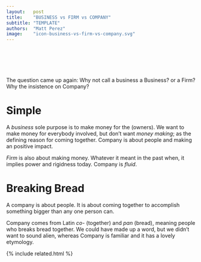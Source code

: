 ```yaml
---
layout:   post
title:    "BUSINESS vs FIRM vs COMPANY"
subtitle: "TEMPLATE"
authors:  "Matt Perez"
image:    "icon-business-vs-firm-vs-company.svg"
---
```


<div style="display:none;">
 <p>The question came up again: Why not call a business a <span class="_paradigm">Business</span>? or a <span class="_paradigm">Firm</span>? Why the insistence on <span class="_paradigm">Company</span>?</p>
</div>

<h1>&nbsp;</h1>
 <p>The question came up again: Why not call a business a <span class="_paradigm">Business</span>? or a <span class="_paradigm">Firm</span>? Why the insistence on <span class="_paradigm">Company</span>?</p>

<h1>Simple</h1>
 <p>A <em>business</em> sole purpose is to make money for the (owners). We want to make money for everybody involved, but don&rsquo;t want <em>money making</em>; as the defining reason for coming together. <span class="_paradigm">Company</span> is about people and making an positive impact.</p>
 <p><em>Firm</em> is also about making money. Whatever it meant in the past when, it implies power and rigidness today. <span class="_paradigm">Company</span> is <em>fluid</em>.</p>

<h1>Breaking Bread</h1>
 <p>A company is about people. It is about coming together to accomplish something bigger than any one person can.</p>
 <p><span class="_paradigm">Company</span> comes from Latin <em>co-</em> (together) and <em>pan</em> (bread), meaning people who breaks bread together. We could have made up a word, but we didn&rsquo;t want to sound alien, whereas <span class="_paradigm">Company</span> is familiar and it has a lovely etymology.</p>

{% include related.html %}

